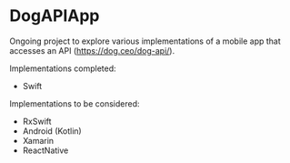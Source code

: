 # DogAPIApp

Ongoing project to explore various implementations of a mobile app that accesses an API (https://dog.ceo/dog-api/).

Implementations completed:
- Swift

Implementations to be considered:
- RxSwift
- Android (Kotlin)
- Xamarin
- ReactNative
